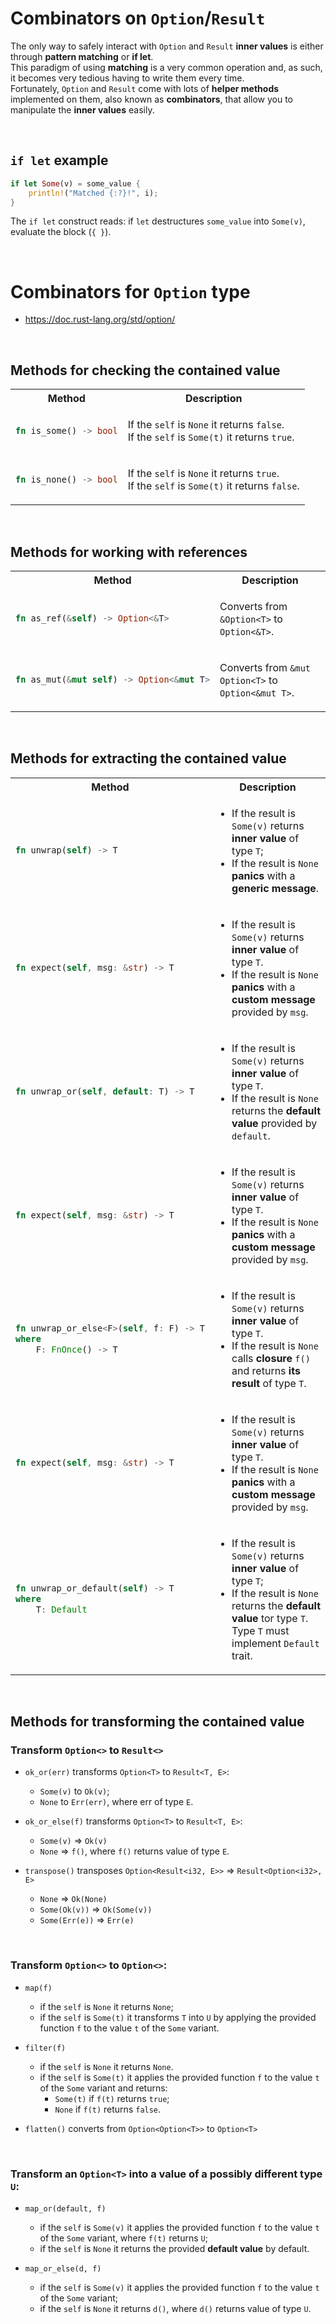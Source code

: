 # Combinators on ``Option``/``Result``
The only way to safely interact with ``Option`` and ``Result`` **inner values** is either through **pattern matching** or **if let**.<br>
This paradigm of using **matching** is a very common operation and, as such, it becomes very tedious having to write them every time.<br>
Fortunately, ``Option`` and ``Result`` come with lots of **helper methods** implemented on them, also known as **combinators**, that allow you to manipulate the **inner values** easily.

<br>

## ``if let`` example
```Rust
if let Some(v) = some_value {
    println!("Matched {:?}!", i);
}
```

The `if let` construct reads: if ``let`` destructures ``some_value`` into ``Some(v)``, evaluate the block (``{ }``).

<br>

# Combinators for ``Option`` type
- https://doc.rust-lang.org/std/option/

<br>

## Methods for checking the contained value
<table>
    <tr>
        <th>Method</th>
        <th>Description</th>
    </tr>
<tr></tr>
<tr>
<td>

```Rust
fn is_some() -> bool
```

</td>


<td>

If the ``self`` is ``None`` it returns ``false``.<br>If the ``self`` is ``Some(t)`` it returns ``true``.

</td>
</tr>

<tr></tr>
<tr>
<td>

```Rust
fn is_none() -> bool
```

</td>

<td>

If the ``self`` is ``None`` it returns ``true``. <br>If the ``self`` is ``Some(t)`` it returns ``false``.

</td>
</tr>
</table>

<br>

## Methods for working with references
<table>
    <tr>
        <th>Method</th>
        <th>Description</th>
    </tr>
<tr></tr>
<tr>
<td>

```Rust
fn as_ref(&self) -> Option<&T>
```

</td>

<td>

Converts from ``&Option<T>`` to ``Option<&T>``.

</td>
</tr>

<tr></tr>

<tr>
<td>

```Rust
fn as_mut(&mut self) -> Option<&mut T>
```

</td>

<td>

Converts from ``&mut Option<T>`` to ``Option<&mut T>``.

</td>


</table>

<br>

## Methods for extracting the contained value
<table>
    <tr>
        <th>Method</th>
        <th>Description</th>
    </tr>
<tr></tr>
<tr>
<td>

```Rust
fn unwrap(self) -> T
```

</td>
<td>

- If the result is ``Some(v)`` returns **inner value** of type ``T``;
- If the result is ``None`` **panics** with a **generic message**.

</td>
</tr>

<tr></tr>

<tr>
<td>

```Rust
fn expect(self, msg: &str) -> T
```

</td>
<td>

- If the result is ``Some(v)`` returns **inner value** of type ``T``.
- If the result is ``None`` **panics** with a **custom message** provided by ``msg``.

</td>
</tr>

<tr></tr>

<tr>
<td>

```Rust
fn unwrap_or(self, default: T) -> T
```

</td>
<td>

- If the result is ``Some(v)`` returns **inner value** of type ``T``.
- If the result is ``None`` returns the **default value** provided by ``default``.

</td>
</tr>

<tr></tr>

<tr>
<td>

```Rust
fn expect(self, msg: &str) -> T
```

</td>
<td>

- If the result is ``Some(v)`` returns **inner value** of type ``T``.
- If the result is ``None`` **panics** with a **custom message** provided by ``msg``.

</td>
</tr>

<tr></tr>

<tr>
<td>

```Rust
fn unwrap_or_else<F>(self, f: F) -> T
where
    F: FnOnce() -> T

```

</td>
<td>

- If the result is ``Some(v)`` returns **inner value** of type ``T``.
- If the result is ``None`` calls **closure** ``f()`` and returns **its result** of type ``T``.

</td>
</tr>

<tr></tr>

<tr>
<td>

```Rust
fn expect(self, msg: &str) -> T
```

</td>
<td>

- If the result is ``Some(v)`` returns **inner value** of type ``T``.
- If the result is ``None`` **panics** with a **custom message** provided by ``msg``.

</td>
</tr>

<tr></tr>

<tr>
<td>

```Rust
fn unwrap_or_default(self) -> T
where
    T: Default
```

</td>
<td>

- If the result is ``Some(v)`` returns **inner value** of type ``T``;
- If the result is ``None`` returns the **default value** tor type ``T``. Type ``T`` must implement ``Default`` trait.

</td>
</tr>

</table>

<br>

## Methods for transforming the contained value
### Transform ``Option<>`` to ``Result<>``
- ``ok_or(err)`` transforms ``Option<T>`` to ``Result<T, E>``:
    - ``Some(v)`` to ``Ok(v)``;
    - ``None`` to ``Err(err)``, where err of type ``E``.

- ``ok_or_else(f)`` transforms ``Option<T>`` to ``Result<T, E>``:
    - ``Some(v)`` => ``Ok(v)``
    - ``None`` => ``f()``, where ``f()`` returns value of type ``E``.

- ``transpose()`` transposes ``Option<Result<i32, E>>`` => ``Result<Option<i32>, E>``
    - ``None`` => ``Ok(None)``
    - ``Some(Ok(v))`` => ``Ok(Some(v)) ``
    - ``Some(Err(e))`` => ``Err(e)``

<br>

### Transform ``Option<>`` to ``Option<>``:
- ``map(f)``
    - if the ``self`` is ``None`` it returns ``None``;
    - if the ``self`` is ``Some(t)`` it transforms ``T`` into ``U`` by applying the provided function ``f`` to the value ``t`` of the ``Some`` variant.

- ``filter(f)``
    - if the ``self`` is ``None`` it returns ``None``.
    - if the ``self`` is ``Some(t)`` it applies the provided function ``f`` to the value ``t`` of the ``Some`` variant and returns:
        - ``Some(t)`` if ``f(t)`` returns ``true``;
        - ``None`` if ``f(t)`` returns ``false``.

- ``flatten()`` converts from ``Option<Option<T>>`` to ``Option<T>``

<br>

### Transform an ``Option<T>`` into a value of a **possibly** **different** type ``U``:
- ``map_or(default, f)``
    - if the ``self`` is ``Some(v)`` it applies the provided function ``f`` to the value ``t`` of the ``Some`` variant, where ``f(t)`` returns ``U``;
    - if the ``self`` is ``None`` it returns the provided **default value** by default.

- ``map_or_else(d, f) ``
    - if the ``self`` is ``Some(v)`` it applies the provided function ``f`` to the value ``t`` of the ``Some`` variant;
    - if the ``self`` is ``None`` it returns ``d()``, where ``d()`` returns value of type ``U``.
